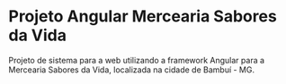 # Projeto Angular Mercearia Sabores da Vida
 
Projeto de sistema para a web utilizando a framework Angular para a Mercearia Sabores da Vida, localizada na cidade de Bambuí - MG.
